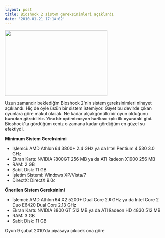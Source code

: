 ```yaml
---
layout: post
title: Bioshock 2 sistem gereksinimleri açıklandı
date: '2010-01-21 17:18:02'
---
```


<a href="http://www.hakanu.net/wp-content/uploads/2010/01/bioshock2.jpg"><img class="aligncenter size-full wp-image-844" title="bioshock2" src="http://www.hakanu.net/wp-content/uploads/2010/01/bioshock2.jpg" alt="" width="329" height="210" /></a>

Uzun zamandır beklediğim Bioshock 2'nin sistem gereksinimleri nihayet açıklandı. Hiç de öyle üstün bir sistem istemiyor. Gayet bu devirde çıkan oyunlara göre makul olacak. Ne kadar alçakgönüllü bir oyun olduğunu buradan görebiliriz. Yine bir optimizasyon harikası tıpkı ilk oyundaki gibi. Bioshock'ta gördüğüm deniz o zamana kadar gördüğüm en güzel su efektiydi.

<strong>Minimum Sistem Gereksinimi</strong>
<ul>
	<li>İşlemci: AMD Athlon 64 3800+ 2.4 GHz ya da Intel Pentium 4 530 3.0 GHz</li>
	<li>Ekran Kartı: NVIDIA 7800GT 256 MB ya da ATI Radeon X1900 256 MB</li>
	<li>RAM: 2 GB</li>
	<li>Sabit Disk: 11 GB</li>
	<li>İşletim Sistemi: Windows XP/Vista/7</li>
	<li>DirectX: DirectX 9.0c</li>
</ul>
<strong>Önerilen Sistem Gereksinimi</strong>
<ul>
	<li>İşlemci: AMD Athlon 64 X2 5200+ Dual Core 2.6 GHz ya da Intel Core 2 Duo E6420 Dual Core 2.13 GHz</li>
	<li>Ekran Kartı: NVIDIA 8800 GT 512 MB ya da ATI Radeon HD 4830 512 MB</li>
	<li>RAM: 3 GB</li>
	<li>Sabit Disk: 11 GB</li>
</ul>
Oyun 9 şubat 2010'da piyasaya çıkıcek ona göre<strong>
</strong>
